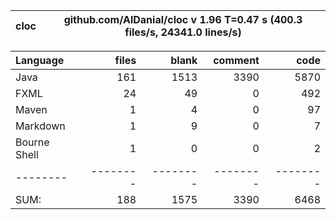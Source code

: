 cloc|github.com/AlDanial/cloc v 1.96  T=0.47 s (400.3 files/s, 24341.0 lines/s)
--- | ---

Language|files|blank|comment|code
:-------|-------:|-------:|-------:|-------:
Java|161|1513|3390|5870
FXML|24|49|0|492
Maven|1|4|0|97
Markdown|1|9|0|7
Bourne Shell|1|0|0|2
--------|--------|--------|--------|--------
SUM:|188|1575|3390|6468
